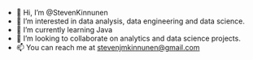 - 👋 Hi, I’m @StevenKinnunen
- 👀 I’m interested in data analysis, data engineering and data science.
- 🌱 I’m currently learning Java
- 💞️ I’m looking to collaborate on analytics and data science projects.
- 📫 You can reach me at stevenjmkinnunen@gmail.com

<!---
StevenKinnunen/StevenKinnunen is a ✨ special ✨ repository because its `README.md` (this file) appears on your GitHub profile.
You can click the Preview link to take a look at your changes.
--->
